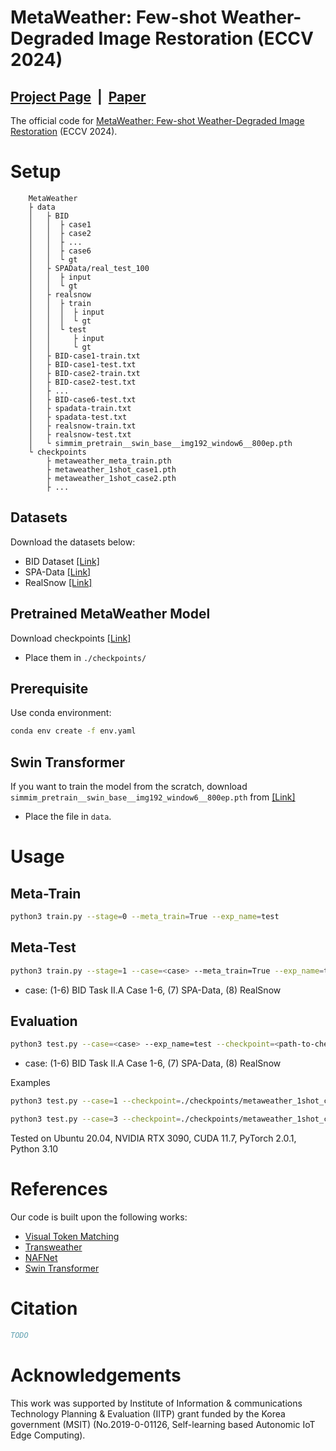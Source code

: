 # MetaWeather: Few-shot Weather-Degraded Image Restoration (ECCV 2024)
## [Project Page](https://rangewing.github.io/MetaWeather/) &nbsp;|&nbsp; [Paper](https://arxiv.org/abs/2308.14334)

The official code for [MetaWeather: Few-shot Weather-Degraded Image Restoration](https://arxiv.org/abs/2308.14334) (ECCV 2024).

# Setup
```
    MetaWeather
    ├ data
    │   ├ BID
    │   │  ├ case1
    │   │  ├ case2
    │   │  ├ ...
    │   │  ├ case6
    │   │  └ gt
    │   ├ SPAData/real_test_100
    │   │  ├ input
    │   │  └ gt
    │   ├ realsnow
    │   │  ├ train
    │   │  │  ├ input
    │   │  │  └ gt
    │   │  └ test
    │   │     ├ input
    │   │     └ gt
    │   ├ BID-case1-train.txt
    │   ├ BID-case1-test.txt
    │   ├ BID-case2-train.txt
    │   ├ BID-case2-test.txt
    │   ├ ...
    │   ├ BID-case6-test.txt
    │   ├ spadata-train.txt
    │   ├ spadata-test.txt
    │   ├ realsnow-train.txt
    │   ├ realsnow-test.txt
    │   └ simmim_pretrain__swin_base__img192_window6__800ep.pth
    └ checkpoints
        ├ metaweather_meta_train.pth
        ├ metaweather_1shot_case1.pth
        ├ metaweather_1shot_case2.pth
        ├ ...
```

## Datasets
Download the datasets below:
* BID Dataset [[Link]](https://github.com/JunlinHan/BID)
* SPA-Data [[Link]](https://github.com/stevewongv/SPANet)
* RealSnow [[Link]](https://github.com/zhuyr97/WGWS-Net)

## Pretrained MetaWeather Model
Download checkpoints [[Link]](https://drive.google.com/drive/folders/1eyeaTLQXeLREhMGYYWb9MfjYTz1K7DHG?usp=sharing)
* Place them in `./checkpoints/`

## Prerequisite
Use conda environment: 
```bash
conda env create -f env.yaml
```

## Swin Transformer
If you want to train the model from the scratch, download `simmim_pretrain__swin_base__img192_window6__800ep.pth` from [[Link]](https://github.com/microsoft/SimMIM)
* Place the file in `data`.

# Usage
## Meta-Train
```bash
python3 train.py --stage=0 --meta_train=True --exp_name=test
```

## Meta-Test
```bash
python3 train.py --stage=1 --case=<case> --meta_train=True --exp_name=test --checkpoint=<path-to-checkpoint>
```
* case: (1-6) BID Task II.A Case 1-6, (7) SPA-Data, (8) RealSnow

## Evaluation
```bash
python3 test.py --case=<case> --exp_name=test --checkpoint=<path-to-checkpoint>
```
* case: (1-6) BID Task II.A Case 1-6, (7) SPA-Data, (8) RealSnow

Examples

```bash
python3 test.py --case=1 --checkpoint=./checkpoints/metaweather_1shot_case1.pth
```

```bash
python3 test.py --case=3 --checkpoint=./checkpoints/metaweather_1shot_case3.pth
```

Tested on Ubuntu 20.04, NVIDIA RTX 3090, CUDA 11.7, PyTorch 2.0.1, Python 3.10


# References
Our code is built upon the following works:
* [Visual Token Matching](https://github.com/GitGyun/visual_token_matching)
* [Transweather](https://github.com/jeya-maria-jose/TransWeather)
* [NAFNet](https://github.com/megvii-research/NAFNet)
* [Swin Transformer](https://github.com/microsoft/Swin-Transformer)

 # Citation
```bibtex
TODO
```

# Acknowledgements
This work was supported by Institute of Information & communications Technology Planning & Evaluation (IITP) grant funded by the Korea government (MSIT) (No.2019-0-01126, Self-learning based Autonomic IoT Edge Computing).
